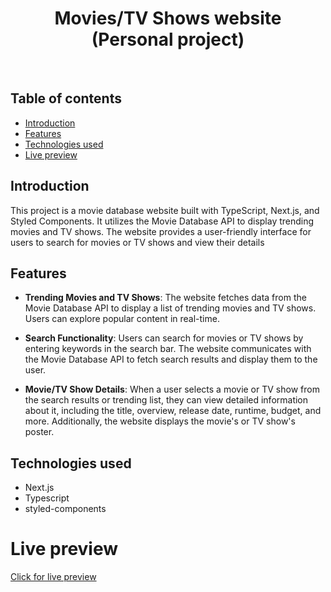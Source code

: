 <h1 align="center">
  Movies/TV Shows website
  <br>
  (Personal project)
</h1>
<br>


## Table of contents
- [Introduction](#introduction)
- [Features](#features)
- [Technologies used](#technologies-used)
- [Live preview](#live-preview)



## Introduction
This project is a movie database website built with TypeScript, Next.js, and Styled Components. It utilizes the Movie Database API to display trending movies and TV shows. The website provides a user-friendly interface for users to search for movies or TV shows and view their details

## Features
- **Trending Movies and TV Shows**: The website fetches data from the Movie Database API to display a list of trending movies and TV shows. Users can explore popular content in real-time.

- **Search Functionality**: Users can search for movies or TV shows by entering keywords in the search bar. The website communicates with the Movie Database API to fetch search results and display them to the user.

- **Movie/TV Show Details**: When a user selects a movie or TV show from the search results or trending list, they can view detailed information about it, including the title, overview, release date, runtime, budget, and more. Additionally, the website displays the movie's or TV show's poster.

## Technologies used
- Next.js
- Typescript
- styled-components

# Live preview 
[Click for live preview](https://movies-website-roan.vercel.app/)
